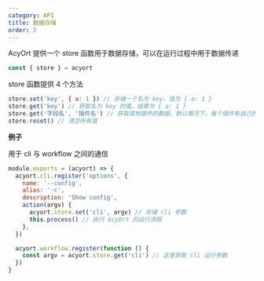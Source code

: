 ```yaml
---
category: API
title: 数据存储
order: 2
---
```


AcyOrt 提供一个 store 函数用于数据存储，可以在运行过程中用于数据传递

```js
const { store } = acyort
```

store 函数提供 4 个方法

```js
store.set('key', { a: 1 }) // 存储一个名为 key，值为 { a: 1 }
store.get('key') // 获取名为 key 的值，结果为 { a: 1 }
store.get('字段名', '插件名') // 获取其他插件的数据，默认情况下，每个插件有自己的命名空间，存储数据不会混乱
store.reset() // 清空所有值
```

**例子**

用于 cli 与 workflow 之间的通信

```js
module.exports = (acyort) => {
  acyort.cli.register('options', {
    name: '--config',
    alias: '-c',
    description: 'Show config',
    action(argv) {
      acyort.store.set('cli', argv) // 存储 cli 参数
      this.process() // 执行 AcyOrt 的运行流程
    },
  })

  acyort.workflow.register(function () {
    const argv = acyort.store.get('cli') // 这里获取 cli 运行参数
  })
}
```
